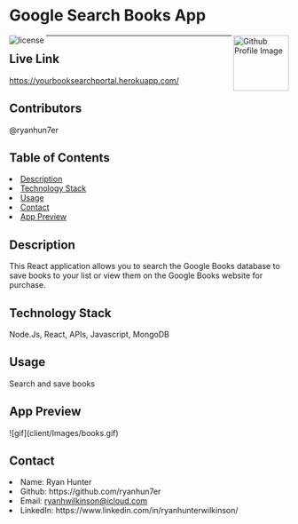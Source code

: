 # Google Search Books App
<img align="left" src="https://img.shields.io/badge/License-MIT-green" alt="license">
<img align="right" width="100" height="100" src="https://avatars1.githubusercontent.com/u/59925546?s=400&u=19ccb48abfb0c61a5fa7dd875707b4e4a1025ff3&v=4" alt="Github Profile Image"><hr>

## Live Link
https://yourbooksearchportal.herokuapp.com/
  
## Contributors
@ryanhun7er
    
## Table of Contents
<li><a href="#description">Description</a></li>  
<li><a href="#tech">Technology Stack</a></li> 
<li><a href="#usage">Usage</a></li> 
<li><a href="#contact">Contact</a></li> 
<li><a href="#apppreview">App Preview</a></li> 

  
<h2 id= "description">Description</h2>
This React application allows you to search the Google Books database to save books to your list or view them on the Google Books website for purchase.
    
<h2 id= "technology">Technology Stack</h2>
 Node.Js, React, APIs, Javascript, MongoDB
  
<h2 id= "usage">Usage</h2>
Search and save books

<h2 id="apppreview">App Preview</h2>
![gif](client/Images/books.gif)

  
<h2 id= "contact">Contact</h2>
<li>Name: Ryan Hunter</li> 
<li>Github: https://github.com/ryanhun7er</li> 
<li>Email: <a href="ryanhwilkinson@icloud.com" target="_blank">ryanhwilkinson@icloud.com</a></li> 
<li>LinkedIn: https://www.linkedin.com/in/ryanhunterwilkinson/</li> 
    
